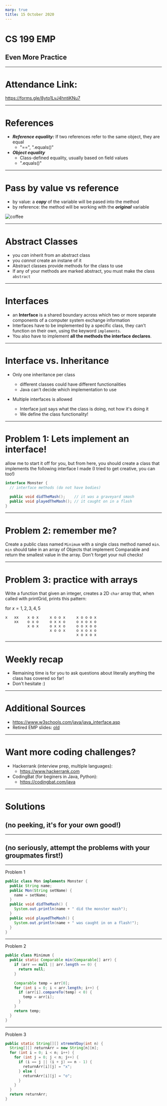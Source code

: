 ```yaml
---
marp: true
title: 15 October 2020
---
```


# <!-- fit --> CS 199 EMP

## <!-- fit --> Even More Practice

---

# <!-- fit --> Attendance Link:

https://forms.gle/8yto1LvJ4hntiKNu7

---

# References

* ***Reference equality:*** If two references refer to the same object, they are equal
  * "==", ".equals()"
* ***Object equality***
  * Class-defined equality, usually based on field values
  * ".equals()"

---

# Pass by value vs reference
* by value: a ***copy*** of the variable will be pased into the method
* by reference: the method will be working with the ***original*** variable

![coffee](../pics/pass_by_ref.gif)

---

# Abstract Classes
* you *can* inherit from an abstract class
* you *cannot* create an instane of it
* Abstract classes provide methods for the class to use
* If any of your methods are marked abstract, you must make the class ```abstract```

---
# Interfaces
* an **Interface** is a shared boundary across which two or more separate components of a computer system exchange information
* Interfaces have to be implemented by a specific class, they can't function on their own, using the keyword ```implements```.
* You also have to implement **all the methods the interface declares**.

---

# Interface vs. Inheritance

* Only one inheritance per class
  * different classes could have different functionalities
  * Java can't decide which implementation to use

* Multiple interfaces is allowed
  * Interface just says what the class is doing, not how it's doing it
  * We define the class functionality!

---

# Problem 1: Lets implement an interface!

allow me to start it off for you, but from here, you should create a class that implements the following interface I made (I tried to get creative, you can too!)

```Java
interface Monster {
  // interface methods (do not have bodies)

  public void didTheMash();    // it was a graveyard smash
  public void playedTheMash(); // it caught on in a flash
}
```

---

# Problem 2: remember me?
Create a public class named ```Minimum``` with a single class method named ```min```. ```min``` should take in an array of Objects that implement Comparable and return the smallest value in the array. Don't forget your null checks!

---
# Problem 3: practice with arrays
Write a function that given an integer, creates a 2D `char` array that, when called with printGrid, prints this pattern:

for $x = 1,2, 3, 4, 5$

```
x   xx    x o x     x o o x     x o o o x
    xx    o x o     o x x o     o x o x o
          x o x     o x x o     o o x o o
                    x o o x     o x o x o
                                x o x o x
```

---
# Weekly recap
* Remaining time is for you to ask questions about literally anything the class has covered so far!
* Don't hesitate :)

---
# Additional Sources
* https://www.w3schools.com/java/java_interface.asp
* Retired EMP slides: [old](https://docs.google.com/presentation/d/1D2xN_lJFHAuPlAkVzZJ4CR2Ypvyb-ZoAzeHHrdMvT-o/edit#slide=id.g43508f564e_0_437)

---
# Want more coding challenges?
* Hackerrank (interview prep, multiple languages):
  *   https://www.hackerrank.com
* CodingBat (for beginers in Java, Python): 
  * https://codingbat.com/java

---
#  <!-- fit --> Solutions 
## <!-- fit --> (no peeking, it's for your own good!)
---
## <!-- fit --> (no seriously, attempt the problems with your groupmates first!)

---

Problem 1

```java
public class Mon implements Monster {
  public String name;
  public Mon(String setName) {
    name = setName;
  }
  public void didTheMash() {
    System.out.println(name + " did the monster mash");
  }
  public void playedTheMash() {
    System.out.println(name + " was caught in on a flash!");
  }
}
```


---
Problem 2

```Java
public class Minimum {
  public static Comparable min(Comparable[] arr) {
    if (arr == null || arr.length == 0) {
      return null;
    }
    
    Comparable temp = arr[0];
    for (int i = 0; i < arr.length; i++) {
      if (arr[i].compareTo(temp) < 0) {
        temp = arr[i];
      }
    }
    return temp;
  }
}
```
---

Problem 3

```java
public static String[][] xtremeVDay(int n) {
  String[][] returnArr = new String[n][n];
  for (int i = 0; i < n; i++) {
    for (int j = 0; j < n; j++) {
      if (i == j || (i + j) == n - 1) {
        returnArr[i][j] = "x";
      } else {
        returnArr[i][j] = "o";
      }
    }
  }
  return returnArr;
}
```